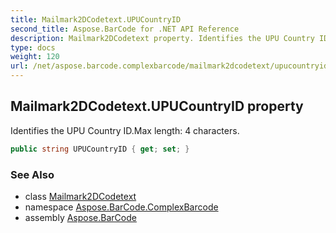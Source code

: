 ```yaml
---
title: Mailmark2DCodetext.UPUCountryID
second_title: Aspose.BarCode for .NET API Reference
description: Mailmark2DCodetext property. Identifies the UPU Country ID.Max length 4 characters
type: docs
weight: 120
url: /net/aspose.barcode.complexbarcode/mailmark2dcodetext/upucountryid/
---
```

## Mailmark2DCodetext.UPUCountryID property

Identifies the UPU Country ID.Max length: 4 characters.

```csharp
public string UPUCountryID { get; set; }
```

### See Also

* class [Mailmark2DCodetext](../)
* namespace [Aspose.BarCode.ComplexBarcode](../../../aspose.barcode.complexbarcode/)
* assembly [Aspose.BarCode](../../../)


